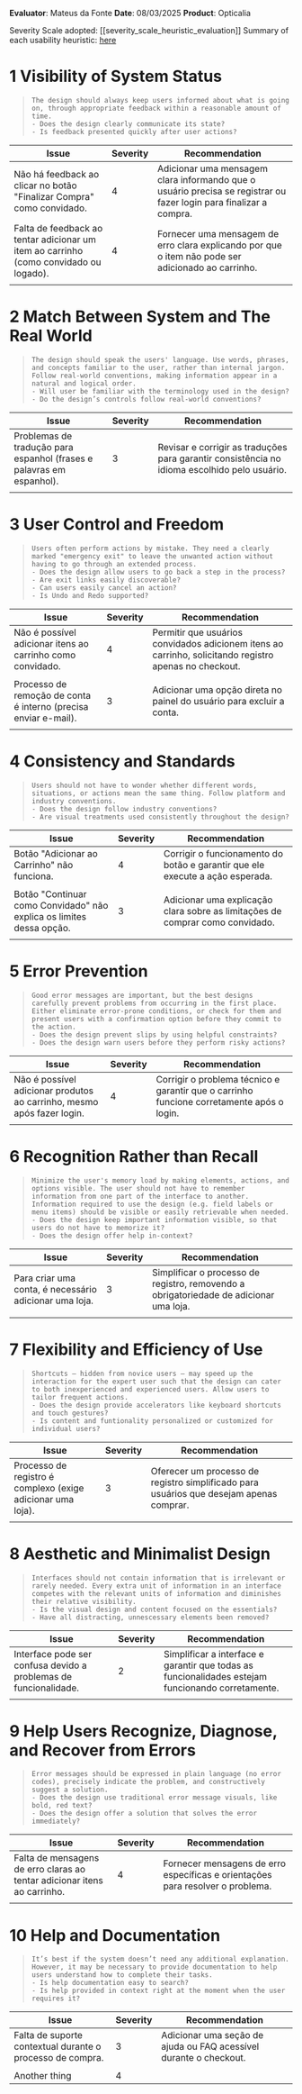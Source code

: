 <!-- This Heuristic Evaluation Workbook replicates the one proposed by the
Nielsen Norman Group available at: https://media.nngroup.com/media/articles/attachments/Heuristic_Evaluation_Workbook_-_Nielsen_Norman_Group.pdf
-->

**Evaluator**: Mateus da Fonte
**Date**: 08/03/2025
**Product**: Opticalia

Severity Scale adopted: [[severity_scale_heuristic_evaluation]]
Summary of each usability heuristic: [here](https://media.nngroup.com/media/articles/attachments/Heuristic_Summary1-compressed.pdf)

# 1 Visibility of System Status

>     The design should always keep users informed about what is going on, through appropriate feedback within a reasonable amount of time.
>     - Does the design clearly communicate its state?
>     - Is feedback presented quickly after user actions?

| **Issue**                                                                             | **Severity** | Recommendation                                                                                                     |
| ------------------------------------------------------------------------------------- | ------------ | ------------------------------------------------------------------------------------------------------------------ |
| Não há feedback ao clicar no botão "Finalizar Compra" como convidado.                 | 4            | Adicionar uma mensagem clara informando que o usuário precisa se registrar ou fazer login para finalizar a compra. |
| Falta de feedback ao tentar adicionar um item ao carrinho (como convidado ou logado). | 4            | Fornecer uma mensagem de erro clara explicando por que o item não pode ser adicionado ao carrinho.                 |
|                                                                                       |

# 2 Match Between System and The Real World

>     The design should speak the users' language. Use words, phrases, and concepts familiar to the user, rather than internal jargon. Follow real-world conventions, making information appear in a natural and logical order.
>     - Will user be familiar with the terminology used in the design?
>     - Do the design’s controls follow real-world conventions?

| **Issue**                                                            | **Severity** | Recommendation                                                                               |
| -------------------------------------------------------------------- | ------------ | -------------------------------------------------------------------------------------------- |
| Problemas de tradução para espanhol (frases e palavras em espanhol). | 3            | Revisar e corrigir as traduções para garantir consistência no idioma escolhido pelo usuário. |
|                                                                      |

# 3 User Control and Freedom

>     Users often perform actions by mistake. They need a clearly marked "emergency exit" to leave the unwanted action without having to go through an extended process.
>     - Does the design allow users to go back a step in the process?
>     - Are exit links easily discoverable?
>     - Can users easily cancel an action?
>     - Is Undo and Redo supported?

| **Issue**                                                       | **Severity** | Recommendation                                                                                         |
| --------------------------------------------------------------- | ------------ | ------------------------------------------------------------------------------------------------------ |
| Não é possível adicionar itens ao carrinho como convidado.      | 4            | Permitir que usuários convidados adicionem itens ao carrinho, solicitando registro apenas no checkout. |
|                                                                 |
| Processo de remoção de conta é interno (precisa enviar e-mail). | 3            | Adicionar uma opção direta no painel do usuário para excluir a conta.                                  |
|                                                                 |

# 4 Consistency and Standards

>     Users should not have to wonder whether different words, situations, or actions mean the same thing. Follow platform and industry conventions.
>     - Does the design follow industry conventions?
>     - Are visual treatments used consistently throughout the design?

| **Issue**                                                            | **Severity** | Recommendation                                                                |
| -------------------------------------------------------------------- | ------------ | ----------------------------------------------------------------------------- |
| Botão "Adicionar ao Carrinho" não funciona.                          | 4            | Corrigir o funcionamento do botão e garantir que ele execute a ação esperada. |
|                                                                      |
| Botão "Continuar como Convidado" não explica os limites dessa opção. | 3            | Adicionar uma explicação clara sobre as limitações de comprar como convidado. |
|                                                                      |

# 5 Error Prevention

>     Good error messages are important, but the best designs carefully prevent problems from occurring in the first place. Either eliminate error-prone conditions, or check for them and present users with a confirmation option before they commit to the action.
>     - Does the design prevent slips by using helpful constraints?
>     - Does the design warn users before they perform risky actions?

| **Issue**                                                              | **Severity** | Recommendation                                                                            |
| ---------------------------------------------------------------------- | ------------ | ----------------------------------------------------------------------------------------- |
| Não é possível adicionar produtos ao carrinho, mesmo após fazer login. | 4            | Corrigir o problema técnico e garantir que o carrinho funcione corretamente após o login. |
|                                                                        |

# 6 Recognition Rather than Recall

>     Minimize the user's memory load by making elements, actions, and options visible. The user should not have to remember information from one part of the interface to another. Information required to use the design (e.g. field labels or menu items) should be visible or easily retrievable when needed.
>     - Does the design keep important information visible, so that users do not have to memorize it?
>     - Does the design offer help in-context?

| **Issue**                                              | **Severity** | Recommendation                                                                         |
| ------------------------------------------------------ | ------------ | -------------------------------------------------------------------------------------- |
| Para criar uma conta, é necessário adicionar uma loja. | 3            | Simplificar o processo de registro, removendo a obrigatoriedade de adicionar uma loja. |
|                                                        |

# 7 Flexibility and Efficiency of Use

>     Shortcuts — hidden from novice users — may speed up the interaction for the expert user such that the design can cater to both inexperienced and experienced users. Allow users to tailor frequent actions.
>     - Does the design provide accelerators like keyboard shortcuts and touch gestures?
>     - Is content and funtionality personalized or customized for individual users?

| **Issue**                                                   | **Severity** | Recommendation                                                                          |
| ----------------------------------------------------------- | ------------ | --------------------------------------------------------------------------------------- |
| Processo de registro é complexo (exige adicionar uma loja). | 3            | Oferecer um processo de registro simplificado para usuários que desejam apenas comprar. |
|                                                             |

# 8 Aesthetic and Minimalist Design

>     Interfaces should not contain information that is irrelevant or rarely needed. Every extra unit of information in an interface competes with the relevant units of information and diminishes their relative visibility.
>     - Is the visual design and content focused on the essentials?
>     - Have all distracting, unnescessary elements been removed?

| **Issue**                                                        | **Severity** | Recommendation                                                                                    |
| ---------------------------------------------------------------- | ------------ | ------------------------------------------------------------------------------------------------- |
| Interface pode ser confusa devido a problemas de funcionalidade. | 2            | Simplificar a interface e garantir que todas as funcionalidades estejam funcionando corretamente. |
|  |

# 9 Help Users Recognize, Diagnose, and Recover from Errors

>     Error messages should be expressed in plain language (no error codes), precisely indicate the problem, and constructively suggest a solution.
>     - Does the design use traditional error message visuals, like bold, red text?
>     - Does the design offer a solution that solves the error immediately?

| **Issue**                                                                | **Severity** | Recommendation                                                                 |
| ------------------------------------------------------------------------ | ------------ | ------------------------------------------------------------------------------ |
| Falta de mensagens de erro claras ao tentar adicionar itens ao carrinho. | 4            | Fornecer mensagens de erro específicas e orientações para resolver o problema. |
|  |

# 10 Help and Documentation

>     It’s best if the system doesn’t need any additional explanation. However, it may be necessary to provide documentation to help users understand how to complete their tasks.
>     - Is help documentation easy to search?
>     - Is help provided in context right at the moment when the user requires it?

| **Issue**                                                 | **Severity** | Recommendation                                                    |
| --------------------------------------------------------- | ------------ | ----------------------------------------------------------------- |
| Falta de suporte contextual durante o processo de compra. | 3            | Adicionar uma seção de ajuda ou FAQ acessível durante o checkout. |
|  |
| Another thing                                             | 4            |                                                                   |
